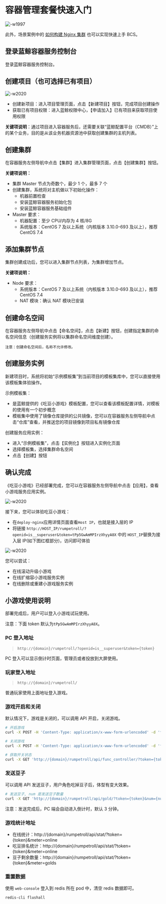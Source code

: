 # 容器管理套餐快速入门

![-w1997](../assets/15290519660825.jpg)

此外，场景案例中的 [如何构建 Nginx 集群](../Scenes/Bcs_deploy_nginx_cluster.md) 也可以实现快速上手 BCS。

## 登录蓝鲸容器服务控制台

登录蓝鲸容器服务控制台。

## 创建项目（也可选择已有项目）

![-w2020](../assets/project_home.png)

- 创建新项目：进入项目管理页面，点击【新建项目】按钮，完成项目创建操作
- 获取已有项目权限：进入蓝鲸权限中心，【申请加入】已有项目来获取项目使用权限

**关键项说明**：通过项目进入容器服务后，还需要关联“蓝鲸配置平台（CMDB）”上的某个业务，目的是从该业务机器资源池中获取创建集群的主机列表。

## 创建集群

在容器服务左侧导航中点击【集群】进入集群管理页面，点击【创建集群】按钮。

**关键项说明：**
- 集群 Master 节点为奇数个，最少 1 个，最多 7 个
- 创建集群，系统将对主机做以下初始化操作：
    - 机器前置检查
    - 安装蓝鲸容器服务初始化包
    - 安装蓝鲸容器服务基础组件
- Master 要求：
    - 机器配置：至少 CPU/内存为 4 核/8G
    - 系统版本：CentOS 7 及以上系统（内核版本 3.10.0-693 及以上），推荐 CentOS 7.4

## 添加集群节点

集群创建成功后，您可以进入集群节点列表，为集群增加节点。

**关键项说明：**
- Node 要求：
    - 系统版本：CentOS 7 及以上系统（内核版本 3.10.0-693 及以上），推荐 CentOS 7.4
    - NAT 模块：确认 NAT 模块已安装

## 创建命名空间

在容器服务左侧导航中点击【命名空间】，点击【新建】按钮，创建指定集群的命名空间信息（创建服务实例将以集群命名空间维度创建）。

`注意：创建命名空间后，名称不允许修改。`

## 创建服务实例

新建项目时，系统将初始“示例模板集”到当前项目的模板集库中，您可以直接使用该模板集体验操作。

示例模板集：
- 是蓝鲸提供的《吃豆小游戏》模板配置，您可以查看该模板配置详情，对模板的使用有一个初步概念
- 模板集中使用了镜像仓库提供的公共镜像，您可以在容器服务左侧导航中点击“仓库”查看，并推送您的项目镜像到项目私有镜像仓库

创建服务应用实例：
- 进入“示例模板集”，点击【实例化】按钮进入实例化页面
- 选择模板集，选择集群命名空间
- 点击【创建】按钮

## 确认完成

《吃豆小游戏》已经部署完成，您可以在容器服务左侧导航中点击【应用】，查看小游戏服务应用实例。

![-w2020](../assets/nginx_app.jpg)

接下来，您可以体验吃豆小游戏：

- 在`deploy-nginx`应用详情页面查看`Host IP`，也就是接入层的 IP
- 将链接 `http://HOST_IP/rumpetroll/?openid=is__superuser&token=tPp5GwAmMPIrzXhyyA8X` 中的 `HOST_IP`替换为接入层 IP(如下图红框部分)，访问即可体验

![-w2020](../assets/game_app.jpg)

您可以尝试：
- 在线滚动升级小游戏
- 在线扩缩容小游戏服务实例
- 在线删除或重建小游戏服务实例

## 小游戏使用说明

部署完成后，用户可以登入小游戏试玩使用。

注意：下面 token 默认为`tPp5GwAmMPIrzXhyyA8X`。

### PC 登入地址

> `http://{domain}/rumpetroll/?openid=is__superuser&token={token}`

PC 登入可以显示倒计时页面，管理员或者投放到大屏使用。

### 玩家登入地址

> `http://{domain}/rumpetroll/`

普通玩家使用上面地址登入游戏。

### 游戏开启和关闭

默认情况下，游戏是关闭的，可以调用 API 开启，关闭游戏。

```bash
# 开启游戏
curl -X POST -H 'Content-Type: application/x-www-form-urlencoded' -d 'func_code=is_start&enabled=1' 'http://{domain}/rumpetroll/api/func_controller/?token={token}'

# 关闭游戏
curl -X POST -H 'Content-Type: application/x-www-form-urlencoded' -d 'func_code=is_start&enabled=0' 'http://{domain}/rumpetroll/api/func_controller/?token={token}'

# 获取开关状态
curl -X GET 'http://{domain}/rumpetroll/api/func_controller/?token={token}&func_code=is_start'
```

### 发送豆子

可以调用 API 发送豆子，用户角色吃掉豆子后，体型有变大效果。

```bash
# 发送豆子, num 是发送豆子数量
curl -X GET 'http://{domain}/rumpetroll/api/gold/?token={token}&num={num}'
```

注意：发送完成后，PC 端会自动进入倒计时，默认 3 分钟。

### 游戏统计地址

- 在线统计：http://{domain}/rumpetroll/api/stat/?token={token}&meter=online
- 吃豆排名统计：http://{domain}/rumpetroll/api/stat/?token={token}&meter=online
- 豆子剩余数量：http://{domain}/rumpetroll/api/stat/?token={token}&meter=golds

### 重置数据

使用 `web-console` 登入到 redis 所在 pod 中，清空 redis 数据即可。

```bash
redis-cli flushall
```
